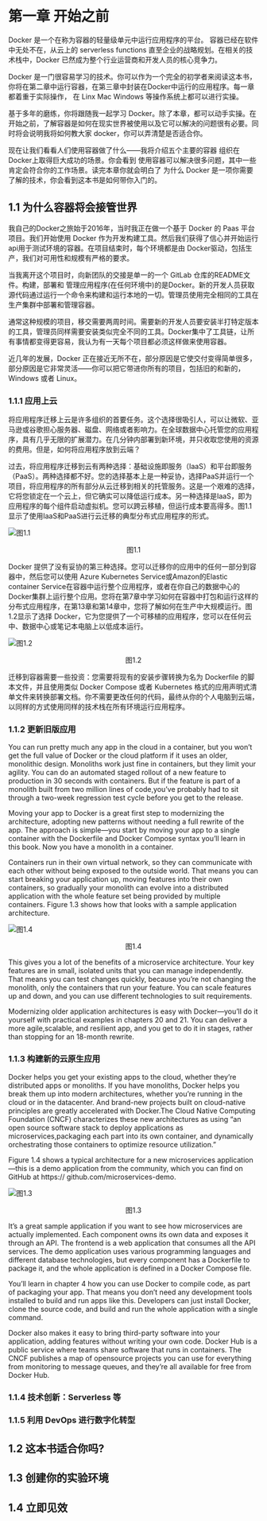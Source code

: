 # 第一章 开始之前

Docker 是一个在称为容器的轻量级单元中运行应用程序的平台。
容器已经在软件中无处不在，从云上的 serverless functions 直至企业的战略规划。在相关的技术栈中，Docker 已然成为整个行业运营商和开发人员的核心竞争力。

Docker 是一门很容易学习的技术。你可以作为一个完全的初学者来阅读这本书，你将在第二章中运行容器，在第三章中封装在Docker中运行的应用程序。每一章都着重于实际操作，
在 Linx Mac Windows 等操作系统上都可以进行实操。

基于多年的磨练，你将跟随我一起学习 Docker。除了本章，都可以动手实操。在开始之前，了解容器是如何在现实世界被使用以及它可以解决的问题很有必要。同时将会说明我将如何教大家 docker，你可以弄清楚是否适合你。

现在让我们看看人们使用容器做了什么——我将介绍五个主要的容器
组织在Docker上取得巨大成功的场景。你会看到
使用容器可以解决很多问题，其中一些肯定会符合你的工作场景。读完本章你就会明白了
为什么 Docker 是一项你需要了解的技术，你会看到这本书是如何带你入门的。

## 1.1 为什么容器将会接管世界

我自己的Docker之旅始于2016年，当时我正在做一个基于 Docker 的 Paas 平台项目。我们开始使用 Docker 作为开发构建工具。然后我们获得了信心并开始运行 api用于测试环境的容器。在项目结束时，每个环境都是由 Docker驱动，包括生产，我们对可用性和规模有严格的要求。

当我离开这个项目时，向新团队的交接是单一的一个 GitLab 仓库的README文件。构建，部署和
管理应用程序(在任何环境中)的是Docker。新的开发人员获取源代码通过运行一个命令来构建和运行本地的一切。管理员使用完全相同的工具在生产集群中部署和管理容器。
 
通常这种规模的项目，移交需要两周时间。需要新的开发人员要安装半打特定版本的工具，管理员同样需要安装类似完全不同的工具。Docker集中了工具链，让所有事情都变得更容易，我认为有一天每个项目都必须这样做来使用容器。

近几年的发展，Docker 正在接近无所不在，部分原因是它使交付变得简单很多，部分原因是它非常灵活——你可以把它带进你所有的项目，包括旧的和新的，Windows 或者 Linux。

### 1.1.1 应用上云

将应用程序迁移上云是许多组织的首要任务。这个选择很吸引人，可以让微软、亚马逊或谷歌担心服务器、磁盘、网络或者影响力。在全球数据中心托管您的应用程序，具有几乎无限的扩展潜力。在几分钟内部署到新环境，并只收取您使用的资源的费用。但是，如何将应用程序放到云端？


 过去，将应用程序迁移到云有两种选择：基础设施即服务（IaaS）和平台即服务（PaaS）。两种选择都不好。您的选择基本上是一种妥协，选择PaaS并运行一个项目，将应用程序的所有部分从云迁移到相关的托管服务。这是一个艰难的选择，它将您锁定在一个云上，但它确实可以降低运行成本。另一种选择是IaaS，即为应用程序的每个组件启动虚拟机。您可以跨云移植，但运行成本要高得多。图1.1显示了使用IaaS和PaaS进行云迁移的典型分布式应用程序的形式。

![图1.1](./images/Figure1.1.png)
<center>图1.1 </center>

Docker 提供了没有妥协的第三种选择。您可以迁移你的应用中的任何一部分到容器中，然后您可以使用 Azure Kubernetes Service或Amazon的Elastic container Service在容器中运行整个应用程序，或者在你自己的数据中心的Docker集群上运行整个应用。您将在第7章中学习如何在容器中打包和运行这样的分布式应用程序，在第13章和第14章中，您将了解如何在生产中大规模运行。图1.2显示了选择 Docker，它为您提供了一个可移植的应用程序，您可以在任何云中、数据中心或笔记本电脑上以低成本运行。

![图1.2](./images/Figure1.2.png)
<center>图1.2 </center>

迁移到容器需要一些投资：您需要将现有的安装步骤转换为名为 Dockerfile 的脚本文件，并且使用类似 Docker Compose 或者 Kubernetes 格式的应用声明式清单文件来转换部署文档。你不需要更改任何的代码，最终从你的个人电脑到云端，以同样的方式使用同样的技术栈在所有环境运行应用程序。

### 1.1.2 更新旧版应用

You can run pretty much any app in the cloud in a container, but you won’t get the
full value of Docker or the cloud platform if it uses an older, monolithic design.
Monoliths work just fine in containers, but they limit your agility. You can do an
automated staged rollout of a new feature to production in 30 seconds with containers. But if the feature is part of a monolith built from two million lines of code,you’ve probably had to sit through a two-week regression test cycle before you get to the release.

Moving your app to Docker is a great first step to modernizing the architecture, adopting new patterns without needing a full rewrite of the app. The approach is simple—you start by moving your app to a single container with the Dockerfile and Docker Compose syntax you’ll learn in this book. Now you have a monolith in a container.

Containers run in their own virtual network, so they can communicate with each
other without being exposed to the outside world. That means you can start breaking your application up, moving features into their own containers, so gradually your monolith can evolve into a distributed application with the whole feature set being provided by multiple containers. Figure 1.3 shows how that looks with a sample application architecture.

![图1.4](./images/Figure1.4.png)
<center>图1.4 </center>

This gives you a lot of the benefits of a microservice architecture. Your key features are in small, isolated units that you can manage independently. That means you can test changes quickly, because you’re not changing the monolith, only the containers that run your feature. You can scale features up and down, and you can use different technologies to suit requirements.

Modernizing older application architectures is easy with Docker—you’ll do it
yourself with practical examples in chapters 20 and 21. You can deliver a more agile,scalable, and resilient app, and you get to do it in stages, rather than stopping for an 18-month rewrite.

### 1.1.3 构建新的云原生应用

Docker helps you get your existing apps to the cloud, whether they’re distributed apps or monoliths. If you have monoliths, Docker helps you break them up into modern architectures, whether you’re running in the cloud or in the datacenter. And brand-new projects built on cloud-native principles are greatly accelerated with Docker.The Cloud Native Computing Foundation (CNCF) characterizes these new architectures as using “an open source software stack to deploy applications as microservices,packaging each part into its own container, and dynamically orchestrating those containers to optimize resource utilization.”

Figure 1.4 shows a typical architecture for a new microservices application—this is a demo application from the community, which you can find on GitHub at https://
github.com/microservices-demo.

![图1.3](./images/Figure1.3.png)
<center>图1.3 </center>

It’s a great sample application if you want to see how microservices are actually
implemented. Each component owns its own data and exposes it through an API. The
frontend is a web application that consumes all the API services. The demo application uses various programming languages and different database technologies, but every component has a Dockerfile to package it, and the whole application is defined in a Docker Compose file.

You’ll learn in chapter 4 how you can use Docker to compile code, as part of packaging your app. That means you don’t need any development tools installed to build and run apps like this. Developers can just install Docker, clone the source code, and build and run the whole application with a single command.

Docker also makes it easy to bring third-party software into your application, adding features without writing your own code. Docker Hub is a public service where teams share software that runs in containers. The CNCF publishes a map of opensource projects you can use for everything from monitoring to message queues, and they’re all available for free from Docker Hub.
### 1.1.4 技术创新：Serverless 等

### 1.1.5 利用 DevOps 进行数字化转型
## 1.2 这本书适合你吗?

## 1.3 创建你的实验环境


## 1.4 立即见效